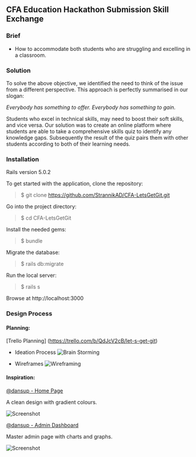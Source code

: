 ## CFA Education Hackathon Submission Skill Exchange

### Brief

* How to accommodate both students who are struggling and excelling in a classroom.

### Solution
To solve the above objective, we identified  the need to think of the issue from a different perspective. This approach is perfectly summarised in our slogan:

*Everybody has something to offer. Everybody has something to gain.*

Students who excel in technical skills, may need to boost their soft skills, and vice versa. Our solution was to create an online platform where students are able to take a comprehensive skills quiz to identify any knowledge gaps. Subsequently the result of the quiz pairs them with other students according to both of their learning needs.

### Installation
Rails version 5.0.2

To get started with the application, clone the repository:

>$ git clone https://github.com/StrannikAD/CFA-LetsGetGit.git

Go into the project directory:

>$ cd CFA-LetsGetGit

Install the needed gems:

>$ bundle

Migrate the database:

>$ rails db:migrate

Run the local server:

>$ rails s

Browse at http://localhost:3000

### Design Process

#### Planning:
[Trello Planning] (https://trello.com/b/QdJcV2cB/let-s-get-git)

* Ideation Process
![Brain Storming](http://res.cloudinary.com/strannikad/image/upload/c_scale,w_1787/v1491714881/20170407_164431_ntn1hi.jpg)

* Wireframes
![Wireframing](http://res.cloudinary.com/strannikad/image/upload/c_scale,w_1789/v1491714889/20170407_164404_mpm78m.jpg)

#### Inspiration:
[@dansup - Home Page](https://dansup.github.io/bulma-templates/templates/landing.html)

A clean design with gradient colours.

![Screenshot](http://res.cloudinary.com/strannikad/image/upload/v1491715878/Capture_aqvbe3.jpg)


[@dansup - Admin Dashboard](https://dansup.github.io/bulma-templates/templates/admin.html)

Master admin page with charts and graphs.

![Screenshot](http://res.cloudinary.com/strannikad/image/upload/v1491715878/Capture2_jgavlu.jpg)
